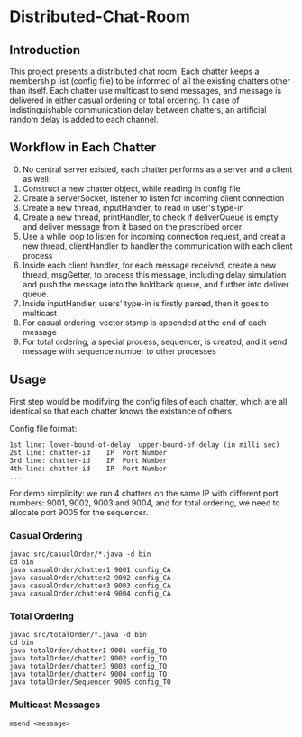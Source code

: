 # Distributed-Chat-Room

## Introduction

This project presents a distributed chat room. Each chatter keeps a membership list (config file) to be informed of all the existing chatters other than itself. Each chatter use multicast to send messages, and message is delivered in either casual ordering or total ordering. In case of indistinguishable communication delay between chatters, an artificial random delay is added to each channel. 

## Workflow in Each Chatter
0. No central server existed, each chatter performs as a server and a client as well.
1. Construct a new chatter object, while reading in config file
2. Create a serverSocket, listener to listen for incoming client connection
3. Create a new thread, inputHandler, to read in user's type-in
4. Create a new thread, printHandler, to check if deliverQueue is empty and deliver message from it based on the prescribed order
5. Use a while loop to listen for incoming connection request, and creat a new thread, clientHandler to handler the communication with
   each client process
6. Inside each client handler, for each message received, create a new thread, msgGetter, to process this message, including 
   delay simulation and push the message into the holdback queue, and further into deliver queue.
7. Inside inputHandler, users' type-in is firstly parsed, then it goes to multicast
8. For casual ordering, vector stamp is appended at the end of each message
9. For total ordering, a special process, sequencer, is created, and it send message with sequence number to other processes
		
## Usage

First step would be modifying the config files of each chatter, which are all identical so that each chatter knows the existance of others<br>

Config file format: 

	1st line: lower-bound-of-delay	upper-bound-of-delay (in milli sec)
	2st line: chatter-id	IP	Port Number
	3rd line: chatter-id	IP	Port Number
	4th line: chatter-id	IP	Port Number
	... 

For demo simplicity: we run 4 chatters on the same IP with different port numbers: 9001, 9002, 9003 and 9004, and for total ordering, we need to allocate port 9005 for the sequencer.

### Casual Ordering
	javac src/casualOrder/*.java -d bin
	cd bin
	java casualOrder/chatter1 9001 config_CA
	java casualOrder/chatter2 9002 config_CA
	java casualOrder/chatter3 9003 config_CA
	java casualOrder/chatter4 9004 config_CA
	
### Total Ordering
	javac src/totalOrder/*.java -d bin
	cd bin
	java totalOrder/chatter1 9001 config_TO
	java totalOrder/chatter2 9002 config_TO
	java totalOrder/chatter3 9003 config_TO
	java totalOrder/chatter4 9004 config_TO
	java totalOrder/Sequencer 9005 config_TO

### Multicast Messages
	
	msend <message>
	
